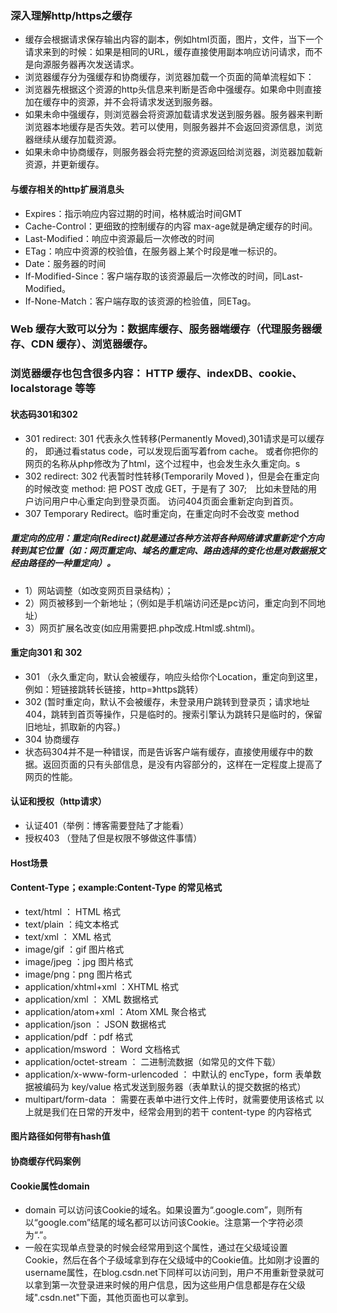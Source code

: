 ### 深入理解http/https之缓存
* 缓存会根据请求保存输出内容的副本，例如html页面，图片，文件，当下一个请求来到的时候：如果是相同的URL，缓存直接使用副本响应访问请求，而不是向源服务器再次发送请求。
* 浏览器缓存分为强缓存和协商缓存，浏览器加载一个页面的简单流程如下：
* 浏览器先根据这个资源的http头信息来判断是否命中强缓存。如果命中则直接加在缓存中的资源，并不会将请求发送到服务器。
* 如果未命中强缓存，则浏览器会将资源加载请求发送到服务器。服务器来判断浏览器本地缓存是否失效。若可以使用，则服务器并不会返回资源信息，浏览器继续从缓存加载资源。
* 如果未命中协商缓存，则服务器会将完整的资源返回给浏览器，浏览器加载新资源，并更新缓存。

#### 与缓存相关的http扩展消息头
* Expires：指示响应内容过期的时间，格林威治时间GMT
* Cache-Control：更细致的控制缓存的内容  max-age就是确定缓存的时间。
* Last-Modified：响应中资源最后一次修改的时间
* ETag：响应中资源的校验值，在服务器上某个时段是唯一标识的。
* Date：服务器的时间
* If-Modified-Since：客户端存取的该资源最后一次修改的时间，同Last-Modified。
* If-None-Match：客户端存取的该资源的检验值，同ETag。

### Web 缓存大致可以分为：数据库缓存、服务器端缓存（代理服务器缓存、CDN 缓存）、浏览器缓存。

### 浏览器缓存也包含很多内容： HTTP 缓存、indexDB、cookie、localstorage 等等

#### 状态码301和302
* 301 redirect: 301 代表永久性转移(Permanently Moved),301请求是可以缓存的， 即通过看status code，可以发现后面写着from cache。
或者你把你的网页的名称从php修改为了html，这个过程中，也会发生永久重定向。s
* 302 redirect: 302 代表暂时性转移(Temporarily Moved )，但是会在重定向的时候改变 method: 把 POST 改成 GET，于是有了 307;　比如未登陆的用户访问用户中心重定向到登录页面。
访问404页面会重新定向到首页。 
* 307 Temporary Redirect。临时重定向，在重定向时不会改变 method
##### 重定向的应用：重定向(Redirect)就是通过各种方法将各种网络请求重新定个方向转到其它位置（如：网页重定向、域名的重定向、路由选择的变化也是对数据报文经由路径的一种重定向）。
* 1）网站调整（如改变网页目录结构）；
* 2）网页被移到一个新地址；（例如是手机端访问还是pc访问，重定向到不同地址）
* 3）网页扩展名改变(如应用需要把.php改成.Html或.shtml)。



#### 重定向301 和 302
* 301 （永久重定向，默认会被缓存，响应头给你个Location，重定向到这里，例如：短链接跳转长链接，http=》https跳转）
* 302  (暂时重定向，默认不会被缓存，未登录用户跳转到登录页；请求地址404，跳转到首页等操作，只是临时的。搜索引擎认为跳转只是临时的，保留旧地址，抓取新的内容。)
* 304 协商缓存
* 状态码304并不是一种错误，而是告诉客户端有缓存，直接使用缓存中的数据。返回页面的只有头部信息，是没有内容部分的，这样在一定程度上提高了网页的性能。

#### 认证和授权（http请求）
* 认证401（举例：博客需要登陆了才能看） 
* 授权403 （登陆了但是权限不够做这件事情）

#### Host场景

#### Content-Type；example:Content-Type 的常见格式
* text/html ： HTML 格式
* text/plain ：纯文本格式
* text/xml ： XML 格式
* image/gif ：gif 图片格式
* image/jpeg ：jpg 图片格式
* image/png：png 图片格式
* application/xhtml+xml ：XHTML 格式
* application/xml ： XML 数据格式
* application/atom+xml ：Atom XML 聚合格式
* application/json ： JSON 数据格式
* application/pdf ：pdf 格式
* application/msword ： Word 文档格式
* application/octet-stream ： 二进制流数据（如常见的文件下载）
* application/x-www-form-urlencoded ： 中默认的 encType，form 表单数据被编码为 key/value 格式发送到服务器（表单默认的提交数据的格式）
* multipart/form-data ： 需要在表单中进行文件上传时，就需要使用该格式 以上就是我们在日常的开发中，经常会用到的若干 content-type 的内容格式

#### 图片路径如何带有hash值

#### 协商缓存代码案例


#### Cookie属性domain
* domain	可以访问该Cookie的域名。如果设置为“.google.com”，则所有以“google.com”结尾的域名都可以访问该Cookie。注意第一个字符必须为“.”。
* 一般在实现单点登录的时候会经常用到这个属性，通过在父级域设置Cookie，然后在各个子级域拿到存在父级域中的Cookie值。比如刚才设置的username属性，在blog.csdn.net下同样可以访问到，用户不用重新登录就可以拿到第一次登录进来时候的用户信息，因为这些用户信息都是存在父级域".csdn.net"下面，其他页面也可以拿到。
